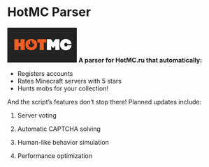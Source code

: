 # HotMC Parser
![Logo of HotMC](logo.png)
**A parser for HotMC.ru that automatically:**
* Registers accounts
* Rates Minecraft servers with 5 stars
* Hunts mobs for your collection!

And the script’s features don’t stop there!
Planned updates include:

1. Server voting

2. Automatic CAPTCHA solving

3. Human-like behavior simulation

4. Performance optimization
